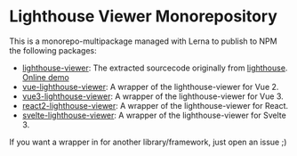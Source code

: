 # Lighthouse Viewer Monorepository

This is a monorepo-multipackage managed with Lerna to publish to NPM the following packages:

- [lighthouse-viewer](./packages/lighthouse-viewer): The extracted sourcecode originally from [lighthouse](https://github.com/GoogleChrome/lighthouse). [Online demo](https://codesandbox.io/s/lighthouse-viewer-vanillajs-demo-zw2bj)
- [vue-lighthouse-viewer](./packages/vue-lighthouse-viewer): A wrapper of the lighthouse-viewer for Vue 2.
- [vue3-lighthouse-viewer](./packages/vue3-lighthouse-viewer): A wrapper of the lighthouse-viewer for Vue 3.
- [react2-lighthouse-viewer](./packages/react2-lighthouse-viewer): A wrapper of the lighthouse-viewer for React.
- [svelte-lighthouse-viewer](./packages/svelte-lighthouse-viewer): A wrapper of the lighthouse-viewer for Svelte 3.

If you want a wrapper in for another library/framework, just open an issue ;)
